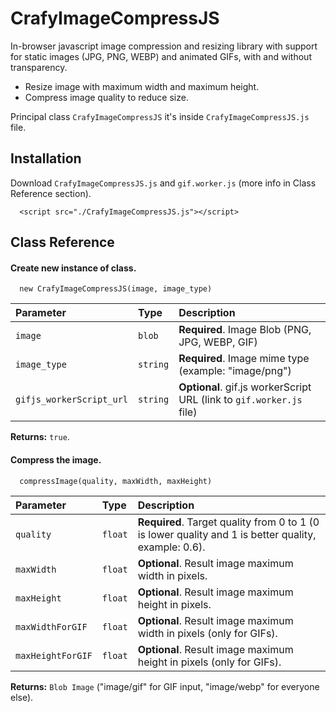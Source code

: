 # CrafyImageCompressJS

In-browser javascript image compression and resizing library with support for static images (JPG, PNG, WEBP) and animated GIFs, with and without transparency.

- Resize image with maximum width and maximum height.
- Compress image quality to reduce size.

Principal class `CrafyImageCompressJS` it's inside `CrafyImageCompressJS.js` file.
## Installation

Download `CrafyImageCompressJS.js` and `gif.worker.js` (more info in Class Reference section).

```
  <script src="./CrafyImageCompressJS.js"></script>
```
    
## Class Reference

#### Create new instance of class.

```
  new CrafyImageCompressJS(image, image_type)
```

| Parameter | Type     | Description                |
| :-------- | :------- | :------------------------- |
| `image` | `blob` | **Required**. Image Blob (PNG, JPG, WEBP, GIF) |
| `image_type` | `string` | **Required**. Image mime type (example: "image/png") |
| `gifjs_workerScript_url` | `string` | **Optional**. gif.js workerScript URL (link to `gif.worker.js` file) |

**Returns:** `true`.

#### Compress the image.

```
  compressImage(quality, maxWidth, maxHeight)
```

| Parameter | Type     | Description                       |
| :-------- | :------- | :-------------------------------- |
| `quality`      | `float` | **Required**. Target quality from 0 to 1 (0 is lower quality and 1 is better quality, example: 0.6). |
| `maxWidth`      | `float` | **Optional**. Result image maximum width in pixels. |
| `maxHeight`      | `float` | **Optional**. Result image maximum height in pixels. |
| `maxWidthForGIF`      | `float` | **Optional**. Result image maximum width in pixels (only for GIFs). |
| `maxHeightForGIF`      | `float` | **Optional**. Result image maximum height in pixels (only for GIFs). |

**Returns:** `Blob Image` ("image/gif" for GIF input, "image/webp" for everyone else).